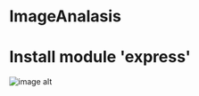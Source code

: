 # ImageAnalasis

# Install module 'express'

![image alt]([https://github.com/ashrafbilalmohaidat2/ImageAnalysis/blob/b27ce7caa17a5941594d8d35ecfd553c9ada8c9d/ChatGPT%20Image%20May%206%2C%202025%2C%2003_51_22%20PM.png](https://github.com/ashrafbilalmohaidat2/ImageAnalysis/blob/7758b45973cd34cc66d08a61f288866ea0c109ce/analysis.png))
